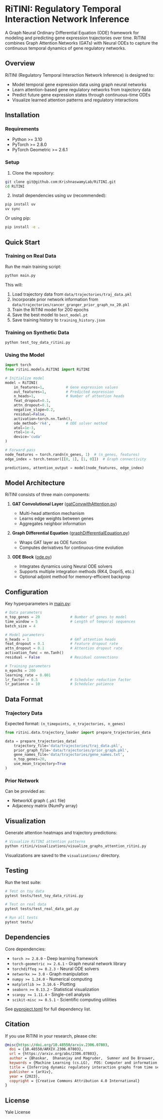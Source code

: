 # RiTINI: Regulatory Temporal Interaction Network Inference

A Graph Neural Ordinary Differential Equation (ODE) framework for modeling and predicting gene expression trajectories over time. RiTINI combines Graph Attention Networks (GATs) with Neural ODEs to capture the continuous temporal dynamics of gene regulatory networks.

## Overview

RiTINI (Regulatory Temporal Interaction Network Inference) is designed to:
- Model temporal gene expression data using graph neural networks
- Learn attention-based gene regulatory networks from trajectory data
- Predict future gene expression states through continuous-time ODEs
- Visualize learned attention patterns and regulatory interactions

## Installation

### Requirements
- Python >= 3.10
- PyTorch >= 2.8.0
- PyTorch Geometric >= 2.6.1

### Setup

1. Clone the repository:
```bash
git clone git@github.com:KrishnaswamyLab/RiTINI.git
cd RiTINI
```

2. Install dependencies using uv (recommended):
```bash
pip install uv
uv sync
```

Or using pip:
```bash
pip install -e .
```

## Quick Start

### Training on Real Data

Run the main training script:

```bash
python main.py
```

This will:
1. Load trajectory data from `data/trajectories/traj_data.pkl`
2. Incorporate prior network information from `data/trajectories/cancer_granger_prior_graph_nx_20.pkl`
3. Train the RiTINI model for 200 epochs
4. Save the best model to `best_model.pt`
5. Save training history to `training_history.json`

### Training on Synthetic Data

```bash
python test_toy_data_ritini.py
```

### Using the Model

```python
import torch
from ritini.models.RiTINI import RiTINI

# Initialize model
model = RiTINI(
    in_features=1,          # Gene expression values
    out_features=1,         # Predicted expression
    n_heads=1,              # Number of attention heads
    feat_dropout=0.1,
    attn_dropout=0.1,
    negative_slope=0.2,
    residual=False,
    activation=torch.nn.Tanh(),
    ode_method='rk4',       # ODE solver method
    atol=1e-3,
    rtol=1e-4,
    device='cuda'
)

# Forward pass
node_features = torch.randn(n_genes, 1)  # (n_genes, features)
edge_index = torch.tensor([[0, 1], [1, 0]])  # Graph connectivity

predictions, attention_output = model(node_features, edge_index)
```

## Model Architecture

RiTINI consists of three main components:

1. **GAT Convolutional Layer** ([gatConvwithAttention.py](ritini/models/gatConvwithAttention.py))
   - Multi-head attention mechanism
   - Learns edge weights between genes
   - Aggregates neighbor information

2. **Graph Differential Equation** ([graphDifferentialEquation.py](ritini/models/graphDifferentialEquation.py))
   - Wraps GAT layer as ODE function
   - Computes derivatives for continuous-time evolution

3. **ODE Block** ([ode.py](ritini/models/ode.py))
   - Integrates dynamics using Neural ODE solvers
   - Supports multiple integration methods (RK4, Dopri5, etc.)
   - Optional adjoint method for memory-efficient backprop

## Configuration

Key hyperparameters in [main.py](main.py):

```python
# Data parameters
n_top_genes = 20              # Number of genes to model
time_window = 5               # Length of temporal sequences
batch_size = 4

# Model parameters
n_heads = 1                   # GAT attention heads
feat_dropout = 0.1            # Feature dropout rate
attn_dropout = 0.1            # Attention dropout rate
activation_func = nn.Tanh()
residual = False              # Residual connections

# Training parameters
n_epochs = 200
learning_rate = 0.001
lr_factor = 0.5               # Scheduler reduction factor
lr_patience = 10              # Scheduler patience
```

## Data Format

### Trajectory Data
Expected format: `(n_timepoints, n_trajectories, n_genes)`

```python
from ritini.data.trajectory_loader import prepare_trajectories_data

data = prepare_trajectories_data(
    trajectory_file='data/trajectories/traj_data.pkl',
    prior_graph_file='data/trajectories/prior_graph.pkl',
    gene_names_file='data/trajectories/gene_names.txt',
    n_top_genes=20,
    use_mean_trajectory=True
)
```

### Prior Network
Can be provided as:
- NetworkX graph (`.pkl` file)
- Adjacency matrix (NumPy array)

## Visualization

Generate attention heatmaps and trajectory predictions:

```bash
# Visualize RiTINI attention patterns
python ritini/visualizations/visualize_graphs_attention_ritini.py

```

Visualizations are saved to the `visualizations/` directory.

## Testing

Run the test suite:

```bash
# Test on toy data
pytest tests/test_toy_data_ritini.py

# Test on real data
pytest tests/test_real_data_gat.py

# Run all tests
pytest tests/
```

## Dependencies

Core dependencies:
- `torch >= 2.8.0` - Deep learning framework
- `torch-geometric >= 2.6.1` - Graph neural network library
- `torchdiffeq >= 0.2.3` - Neural ODE solvers
- `networkx >= 3.0` - Graph manipulation
- `numpy >= 1.24.0` - Numerical computing
- `matplotlib >= 3.10.6` - Plotting
- `seaborn >= 0.13.2` - Statistical visualization
- `scanpy >= 1.11.4` - Single-cell analysis
- `scikit-misc >= 0.5.1` - Scientific computing utilities

See [pyproject.toml](pyproject.toml) for full dependency list.

## Citation

If you use RiTINI in your research, please cite:

```bibtex
@misc{https://doi.org/10.48550/arxiv.2306.07803,
  doi = {10.48550/ARXIV.2306.07803},
  url = {https://arxiv.org/abs/2306.07803},
  author = {Bhaskar,  Dhananjay and Magruder,  Sumner and De Brouwer,  Edward and Venkat,  Aarthi and Wenkel,  Frederik and Wolf,  Guy and Krishnaswamy,  Smita},
  keywords = {Machine Learning (cs.LG),  FOS: Computer and information sciences,  FOS: Computer and information sciences},
  title = {Inferring dynamic regulatory interaction graphs from time series data with perturbations},
  publisher = {arXiv},
  year = {2023},
  copyright = {Creative Commons Attribution 4.0 International}
}
```

## License

Yale License

